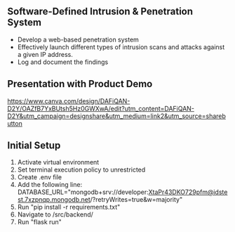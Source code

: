 ## Software-Defined Intrusion & Penetration System
- Develop a web-based penetration system
- Effectively launch different types of intrusion scans and attacks against a given IP address.
- Log and document the findings

## Presentation with Product Demo
https://www.canva.com/design/DAFiQAN-D2Y/OAZfB7YxBUtsh5Hz0GWXwA/edit?utm_content=DAFiQAN-D2Y&utm_campaign=designshare&utm_medium=link2&utm_source=sharebutton

## Initial Setup
1. Activate virtual environment
2. Set terminal execution policy to unrestricted
2. Create .env file
3. Add the following line:
DATABASE_URL="mongodb+srv://developer:XtaPr43DKO729pfm@idstest.7xzpnqp.mongodb.net/?retryWrites=true&w=majority"
4. Run "pip install -r requirements.txt"
5. Navigate to /src/backend/
6. Run "flask run"
